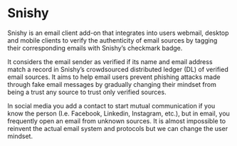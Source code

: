 # Snishy
Snishy is an email client add-on that integrates into users webmail, desktop and mobile clients to verify the authenticity of email sources by tagging their corresponding emails with Snishy’s checkmark badge. 

It considers the email sender as verified if its name and email address match a record in Snishy’s crowdsourced distributed ledger (DL) of verified email sources. It aims to help email users prevent phishing attacks made through fake email messages by gradually changing their mindset from being a trust any source to trust only verified sources.

In social media you add a contact to start mutual communication if you know the person (I.e. Facebook, Linkedin, Instagram, etc.), but in email, you frequently open an email from unknown sources. It is almost impossible to reinvent the actual email system and protocols but we can change the user mindset.
